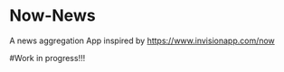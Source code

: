 # Now-News
A news aggregation App inspired by https://www.invisionapp.com/now

#Work in progress!!!
